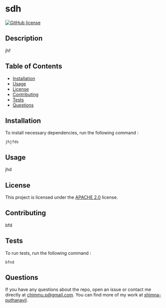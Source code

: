 # sdh
  
  [![GitHub license](https://img.shields.io/badge/License-Apache_2.0-green.svg)](https://opensource.org/licenses/Apache-2.0)

  ## Description
  
  jhf

  ## Table of Contents

  * [Installation](#installation)
  * [Usage](#usage)
  * [License](#license)
  * [Contributing](#contributing)
  * [Tests](#tests)
  * [Questions](#questions)

  ## Installation
  
   To install  necessary dependencies, run the following command :

  ```
  jhjfds
  ```
 
  ## Usage

  jhd

  ## License

  This project is licensed under the [APACHE 2.0](https://opensource.org/licenses/Apache-2.0) license. 

  ## Contributing

  bfd

  ## Tests

  To run tests, run the following command :

  ```
  bfnd
  ```

  ## Questions

  If you have any questions about the repo, open an issue or contact me directly at chimmu.p@gmail.com. You can find more of my work at [shimna-puthanayil](https://github.com/shimna-puthanayil).
